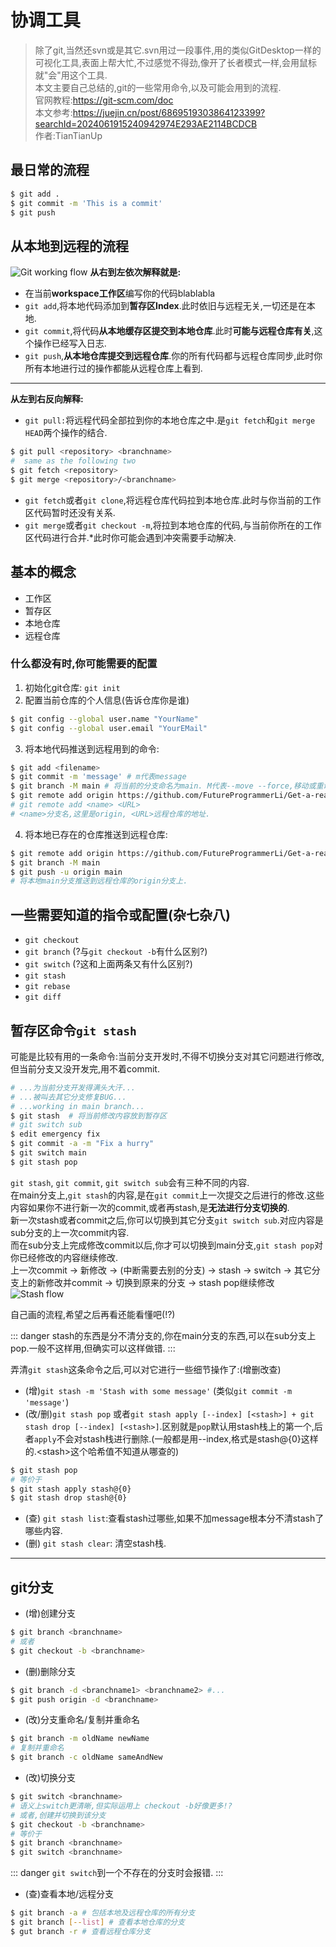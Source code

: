 # 协调工具
> 除了git,当然还svn或是其它.svn用过一段事件,用的类似GitDesktop一样的可视化工具,表面上帮大忙,不过感觉不得劲,像开了长者模式一样,会用鼠标就"会"用这个工具.  
> 本文主要自己总结的,git的一些常用命令,以及可能会用到的流程.  
> 官网教程:https://git-scm.com/doc  
> 本文参考:https://juejin.cn/post/6869519303864123399?searchId=2024061915240942974E293AE2114BCDCB  
作者:TianTianUp

## 最日常的流程
```bash
$ git add .
$ git commit -m 'This is a commit'
$ git push
```

## 从本地到远程的流程
![Git working flow](/gitflow.png)
**从右到左依次解释就是:**
* 在当前**workspace工作区**编写你的代码blablabla
* `git add`,将本地代码添加到**暂存区Index**.此时依旧与远程无关,一切还是在本地.
* `git commit`,将代码**从本地缓存区提交到本地仓库**.此时**可能与远程仓库有关**,这个操作已经写入日志.
* `git push`,**从本地仓库提交到远程仓库**.你的所有代码都与远程仓库同步,此时你所有本地进行过的操作都能从远程仓库上看到.  

***

**从左到右反向解释:**
* `git pull:`将远程代码全部拉到你的本地仓库之中.是`git fetch`和`git merge HEAD`两个操作的结合.
```bash
$ git pull <repository> <branchname>
#  same as the following two
$ git fetch <repository>
$ git merge <repository>/<branchname>
```
* `git fetch`或者`git clone`,将远程仓库代码拉到本地仓库.此时与你当前的工作区代码暂时还没有关系.
* `git merge`或者`git checkout -m`,将拉到本地仓库的代码,与当前你所在的工作区代码进行合并.*此时你可能会遇到冲突需要手动解决.  

## 基本的概念
* 工作区
* 暂存区
* 本地仓库
* 远程仓库

### 什么都没有时,你可能需要的配置
1. 初始化git仓库: `git init`  
2. 配置当前仓库的个人信息(告诉仓库你是谁)
```bash
$ git config --global user.name "YourName"
$ git config --global user.email "YourEMail"
```
3. 将本地代码推送到远程用到的命令:
```bash
$ git add <filename>
$ git commit -m 'message' # m代表message
$ git branch -M main # 将当前的分支命名为main. M代表--move --force,移动或重命名分支名称.
$ git remote add origin https://github.com/FutureProgrammerLi/Get-a-readme.git 
# git remote add <name> <URL>
# <name>分支名,这里是origin, <URL>远程仓库的地址.
```
4. 将本地已存在的仓库推送到远程仓库:
```bash
$ git remote add origin https://github.com/FutureProgrammerLi/Get-a-readme.git
$ git branch -M main
$ git push -u origin main
# 将本地main分支推送到远程仓库的origin分支上.
```

## 一些需要知道的指令或配置(杂七杂八)
* `git checkout`
* `git branch` (?与`git checkout -b`有什么区别?)
* `git switch` (?这和上面两条又有什么区别?)
* `git stash`
* `git rebase`
* `git diff`

## 暂存区命令`git stash`
可能是比较有用的一条命令:当前分支开发时,不得不切换分支对其它问题进行修改,但当前分支又没开发完,用不着commit.
```bash
# ...为当前分支开发得满头大汗...
# ...被叫去其它分支修复BUG...
# ...working in main branch...
$ git stash  # 将当前修改内容放到暂存区
# git switch sub
$ edit emergency fix
$ git commit -a -m "Fix a hurry"
$ git switch main
$ git stash pop
```

`git stash`, `git commit`, `git switch sub`会有三种不同的内容.  
在main分支上,`git stash`的内容,是在`git commit`上一次提交之后进行的修改.这些内容如果你不进行新一次的commit,或者再stash,是**无法进行分支切换的**.  
新一次stash或者commit之后,你可以切换到其它分支`git switch sub`.对应内容是sub分支的上一次commit内容.  
而在sub分支上完成修改commit以后,你才可以切换到main分支,`git stash pop`对你已经修改的内容继续修改.  
上一次commit -> 新修改 -> (中断需要去别的分支) -> stash -> switch -> 其它分支上的新修改并commit -> 切换到原来的分支 -> stash pop继续修改
![Stash flow](/stash-flow.png)
<p class="text-xs font-bold text-blue-300">自己画的流程,希望之后再看还能看懂吧(!?)</p>

::: danger
stash的东西是分不清分支的,你在main分支的东西,可以在sub分支上pop.一般不这样用,但确实可以这样做错.
:::

弄清`git stash`这条命令之后,可以对它进行一些细节操作了:(增删改查)
* (增)`git stash -m 'Stash with some message'` (类似`git commit -m 'message'`)
* (改/删)`git stash pop` 或者`git stash apply [--index] [<stash>] + git stash drop [--index] [<stash>]`.区别就是`pop`默认用stash栈上的第一个,后者`apply`不会对stash栈进行删除.(一般都是用--index,格式是stash@{0}这样的.\<stash>这个哈希值不知道从哪查的)
```bash
$ git stash pop 
# 等价于
$ git stash apply stash@{0}
$ git stash drop stash@{0}
```
* (查) `git stash list`:查看stash过哪些,如果不加message根本分不清stash了哪些内容.
* (删) `git stash clear`: 清空stash栈.

---

## git分支
* (增)创建分支
```bash
$ git branch <branchname>
# 或者
$ git checkout -b <branchname>
```
* (删)删除分支
```bash
$ git branch -d <branchname1> <branchname2> #...
$ git push origin -d <branchname>
```

* (改)分支重命名/复制并重命名
```bash
$ git branch -m oldName newName
# 复制并重命名
$ git branch -c oldName sameAndNew
```

* (改)切换分支
```bash
$ git switch <branchname>
# 语义上switch更清晰,但实际运用上 checkout -b好像更多!?
# 或者,创建并切换到该分支
$ git checkout -b <branchname>
# 等价于
$ git branch <branchname>
$ git switch <branchname>
```
::: danger
`git switch`到一个不存在的分支时会报错.
:::

* (查)查看本地/远程分支
```bash
$ git branch -a # 包括本地及远程仓库的所有分支
$ git branch [--list] # 查看本地仓库的分支 
$ gut branch -r # 查看远程仓库分支
```